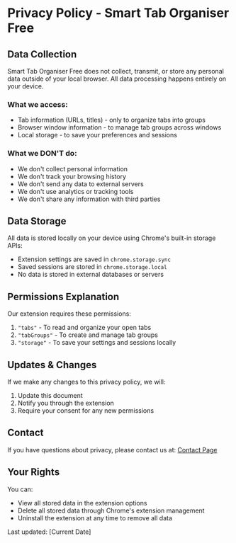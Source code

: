 # Privacy Policy - Smart Tab Organiser Free

## Data Collection

Smart Tab Organiser Free does not collect, transmit, or store any personal data outside of your local browser. All data processing happens entirely on your device.

### What we access:

- Tab information (URLs, titles) - only to organize tabs into groups
- Browser window information - to manage tab groups across windows
- Local storage - to save your preferences and sessions

### What we DON'T do:

- We don't collect personal information
- We don't track your browsing history
- We don't send any data to external servers
- We don't use analytics or tracking tools
- We don't share any information with third parties

## Data Storage

All data is stored locally on your device using Chrome's built-in storage APIs:

- Extension settings are saved in `chrome.storage.sync`
- Saved sessions are stored in `chrome.storage.local`
- No data is stored in external databases or servers

## Permissions Explanation

Our extension requires these permissions:

1. `"tabs"` - To read and organize your open tabs
2. `"tabGroups"` - To create and manage tab groups
3. `"storage"` - To save your settings and sessions locally

## Updates & Changes

If we make any changes to this privacy policy, we will:

1. Update this document
2. Notify you through the extension
3. Require your consent for any new permissions

## Contact

If you have questions about privacy, please contact us at:
[Contact Page](https://colourchemist.co.in/Smart-Tab-Manager-Chrome-Extension/contact.php)

## Your Rights

You can:

- View all stored data in the extension options
- Delete all stored data through Chrome's extension management
- Uninstall the extension at any time to remove all data

Last updated: [Current Date]

